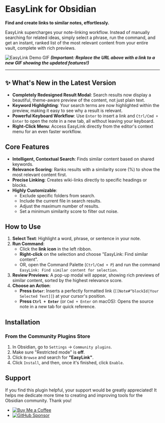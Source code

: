 # EasyLink for Obsidian

**Find and create links to similar notes, effortlessly.**

EasyLink supercharges your note-linking workflow. Instead of manually searching for related ideas, simply select a phrase, run the command, and get an instant, ranked list of the most relevant content from your entire vault, complete with rich previews.

![EasyLink Demo GIF](https://your-image-host.com/easylink-v1.1-demo.gif)
_**(Important: Replace the URL above with a link to a new GIF showing the updated features!)**_

---

## ✨ What's New in the Latest Version

-   **Completely Redesigned Result Modal**: Search results now display a beautiful, theme-aware preview of the content, not just plain text.
-   **Keyword Highlighting**: Your search terms are now highlighted within the preview, making it easy to see why a result is relevant.
-   **Powerful Keyboard Workflow**: Use `Enter` to insert a link and `Ctrl/Cmd + Enter` to open the note in a new tab, all without leaving your keyboard.
-   **Right-Click Menu**: Access EasyLink directly from the editor's context menu for an even faster workflow.

## Core Features

-   **Intelligent, Contextual Search**: Finds similar content based on shared keywords.
-   **Relevance Scoring**: Ranks results with a similarity score (%) to show the most relevant content first.
-   **Precise Linking**: Creates wiki-links directly to specific headings or blocks.
-   **Highly Customizable**:
    -   Exclude specific folders from search.
    -   Include the current file in search results.
    -   Adjust the maximum number of results.
    -   Set a minimum similarity score to filter out noise.

## How to Use

1.  **Select Text**: Highlight a word, phrase, or sentence in your note.
2.  **Run Command**:
    -   Click the **link icon** in the left ribbon.
    -   **Right-click** on the selection and choose "EasyLink: Find similar content".
    -   OR, open the Command Palette (`Ctrl/Cmd + P`) and run the command `EasyLink: Find similar content for selection`.
3.  **Review Previews**: A pop-up modal will appear, showing rich previews of similar content, sorted by the highest relevance score.
4.  **Choose an Action**:
    -   **Press `Enter`**: Inserts a perfectly formatted link (`[[Note#^blockId|Your Selected Text]]`) at your cursor's position.
    -   **Press `Ctrl + Enter`** (or `Cmd + Enter` on macOS): Opens the source note in a new tab for quick reference.

## Installation

### From the Community Plugins Store

1.  In Obsidian, go to `Settings` -> `Community plugins`.
2.  Make sure "Restricted mode" is **off**.
3.  Click `Browse` and search for **"EasyLink"**.
4.  Click `Install`, and then, once it's finished, click `Enable`.

## Support

If you find this plugin helpful, your support would be greatly appreciated! It helps me dedicate more time to creating and improving tools for the Obsidian community. Thank you!

- [![Buy Me a Coffee](https://img.shields.io/badge/Buy%20Me%20a%20Coffee-ffdd00?style=for-the-badge&logo=buy-me-a-coffee&logoColor=black)](https://www.buymeacoffee.com/isitwho)
- [![GitHub Sponsor](https://img.shields.io/badge/GitHub-Sponsor-ea4aaa?style=for-the-badge&logo=githubsponsors&logoColor=white)](https://github.com/sponsors/isitwho)